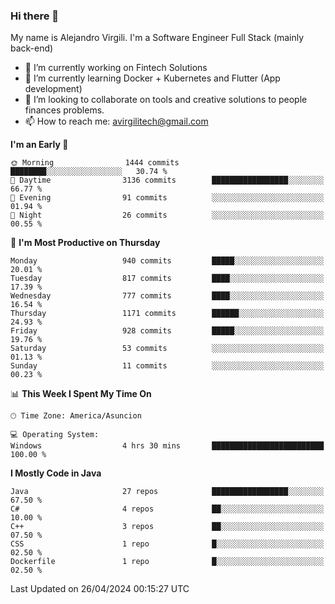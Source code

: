 ### Hi there 👋

My name is Alejandro Virgili. I'm a Software Engineer Full Stack (mainly back-end)


- 🔭 I’m currently working on Fintech Solutions
- 🌱 I’m currently learning Docker + Kubernetes and Flutter (App development)
- 👯 I’m looking to collaborate on tools and creative solutions to people finances problems.
- 📫 How to reach me: avirgilitech@gmail.com
  
<!--START_SECTION:waka-->
**I'm an Early 🐤** 

```text
🌞 Morning                1444 commits        ████████░░░░░░░░░░░░░░░░░   30.74 % 
🌆 Daytime                3136 commits        █████████████████░░░░░░░░   66.77 % 
🌃 Evening                91 commits          ░░░░░░░░░░░░░░░░░░░░░░░░░   01.94 % 
🌙 Night                  26 commits          ░░░░░░░░░░░░░░░░░░░░░░░░░   00.55 % 
```
📅 **I'm Most Productive on Thursday** 

```text
Monday                   940 commits         █████░░░░░░░░░░░░░░░░░░░░   20.01 % 
Tuesday                  817 commits         ████░░░░░░░░░░░░░░░░░░░░░   17.39 % 
Wednesday                777 commits         ████░░░░░░░░░░░░░░░░░░░░░   16.54 % 
Thursday                 1171 commits        ██████░░░░░░░░░░░░░░░░░░░   24.93 % 
Friday                   928 commits         █████░░░░░░░░░░░░░░░░░░░░   19.76 % 
Saturday                 53 commits          ░░░░░░░░░░░░░░░░░░░░░░░░░   01.13 % 
Sunday                   11 commits          ░░░░░░░░░░░░░░░░░░░░░░░░░   00.23 % 
```


📊 **This Week I Spent My Time On** 

```text
🕑︎ Time Zone: America/Asuncion

💻 Operating System: 
Windows                  4 hrs 30 mins       █████████████████████████   100.00 % 
```

**I Mostly Code in Java** 

```text
Java                     27 repos            █████████████████░░░░░░░░   67.50 % 
C#                       4 repos             ██░░░░░░░░░░░░░░░░░░░░░░░   10.00 % 
C++                      3 repos             ██░░░░░░░░░░░░░░░░░░░░░░░   07.50 % 
CSS                      1 repo              █░░░░░░░░░░░░░░░░░░░░░░░░   02.50 % 
Dockerfile               1 repo              █░░░░░░░░░░░░░░░░░░░░░░░░   02.50 % 
```




 Last Updated on 26/04/2024 00:15:27 UTC
<!--END_SECTION:waka-->
